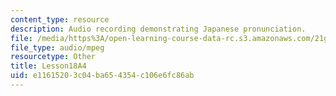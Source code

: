 ```yaml
---
content_type: resource
description: Audio recording demonstrating Japanese pronunciation.
file: /media/https%3A/open-learning-course-data-rc.s3.amazonaws.com/21g-504-japanese-iv-spring-2009/e11615203c04ba654354c106e6fc86ab_Lesson18A4.mp3
file_type: audio/mpeg
resourcetype: Other
title: Lesson18A4
uid: e1161520-3c04-ba65-4354-c106e6fc86ab
---
```

